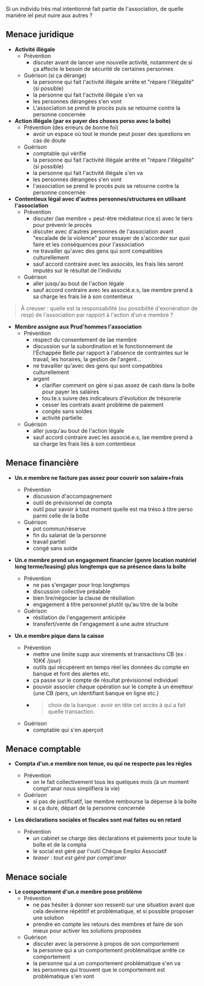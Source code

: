 
Si un individu très mal intentionné fait partie de l'association, de quelle manière iel peut nuire aux autres ?


## Menace juridique

- **Activité illégale**
    - Prévention
        - discuter avant de lancer une nouvelle activité, notamment de si ça affecte le besoin de sécurité de certaines personnes
    - Guérison (si ça dérange)
        - la personne qui fait l'activité illégale arrête et "répare l'illégalité" (si possible)
        - la personne qui fait l'activité illégale s'en va
        - les personnes dérangées s'en vont
        - L'association se prend le procès puis se retourne contre la personne concernée
- **Action illégale (par ex payer des choses perso avec la boîte)**
    - Prévention (des erreurs de bonne foi)
        - avoir un espace où tout le monde peut poser des questions en cas de doute
    - Guérison
        - comptable qui vérifie
        - la personne qui fait l'activité illégale arrête et "répare l'illégalité" (si possible)
        - la personne qui fait l'activité illégale s'en va
        - les personnes dérangées s'en vont
        - l'association se prend le procès puis se retourne contre la personne concernée
- **Contentieux légal avec d'autres personnes/structures en utilisant l'association**
    - Prévention
        - discuter (lae membre + peut-être médiateur.rice.s) avec le tiers pour prévenir le procès
        - discuter avec d'autres personnes de l'association avant "escalade de la violence" pour essayer de s'accorder sur quoi faire et les conséquences pour l'association
        - ne travailler qu'avec des gens qui sont compatibles culturellement
        - sauf accord contraire avec les associés, les frais liés seront imputés sur le résultat de l'individu
    - Guérison
        - aller jusqu'au bout de l'action légale
        - sauf accord contraire avec les associé.e.s, lae membre prend à sa charge les frais lié à son contentieux
> À creuser : quelle est la responsabilité (ou possibilité d'exonération de resp) de l'association par rapport à l'action d'un·e membre ?
- **Membre assigne aux Prud'hommes l'association**
    - Prévention
        - respect du consentement de lae membre
        - discussion sur la subordination et le fonctionnement de l'Échappée Belle par rapport à l'absence de contraintes sur le travail, les horaires, la gestion de l'argent…
        - ne travailler qu'avec des gens qui sont compatibles culturellement
        - argent
            - clarifier comment on gère si pas assez de cash dans la boîte pour payer les salaires
            - tou.te.s suivre des indicateurs d'évolution de trésorerie
            - cesser les contrats avant problème de paiement
            - congés sans soldes
            - activité partielle
    - Guérison
        - aller jusqu'au bout de l'action légale
        - sauf accord contraire avec les associé.e.s, lae membre prend à sa charge les frais liés à son contentieux


## Menace financière

- **Un.e membre ne facture pas assez pour couvrir son salaire+frais**
    - Prévention
        - discussion d'accompagnement
        - outil de prévisionnel de compta
        - outil pour savoir à tout moment quelle est ma tréso à titre perso parmi celle de la boîte
    - Guérison
        - pot commun/réserve
        - fin du salariat de la personne
        - travail partiel
        - congé sans solde

- **Un.e membre prend un engagement financier (genre location matériel long terme/leasing) plus longtemps que sa présence dans la boîte**
    - Prévention
        - ne pas s'engager pour trop longtemps
        - discussion collective préalable
        - bien lire/négocier la clause de résiliation
        - engagement à titre personnel plutôt qu'au titre de la boîte
    - Guérison
        - résiliation de l'engagement anticipée
        - transfert/vente de l'engagement à une autre structure

- **Un.e membre pique dans la caisse**
    - Prévention
        - mettre une limite supp aux virements et transactions CB (ex : 10K€ /jour)
        - outils qui récupèrent en temps réel les données du compte en banque et font des alertes etc.
        - ça passe sur le compte de résultat prévisionnel individuel
        - pouvoir associer chaque opération sur le compte à un émetteur (une CB /pers, un identifiant banque en ligne etc.)
        - > choix de la banque : avoir en tête cet accès à qui a fait quelle transaction.
    - Guérison
        - comptable qui s'en aperçoit

## Menace comptable

- **Compta d'un.e membre non tenue, ou qui ne respecte pas les règles**
    - Prévention
        - on le fait collectivement tous les quelques mois (à un moment compt'anar nous simplifiera la vie)
    - Guérison
        - si pas de justificatif, lae membre rembourse la dépense à la boîte
        - si ça dure, départ de la personne concernée

- **Les déclarations sociales et fiscales sont mal faites ou en retard**
    - Prévention
        - un cabinet se charge des déclarations et paiements pour toute la boîte et de la compta
        - le social est géré par l'outil Chèque Emploi Associatif
        - *teaser : tout est géré par compt'anar*


## Menace sociale

- **Le comportement d'un.e membre pose problème**
    - Prévention
        - ne pas hésiter à donner son ressenti sur une situation avant que cela devienne répétitif et problématique, et si possible proposer une solution
        - prendre en compte les retours des membres et faire de son mieux pour activer les solutions proposées
    - Guérison
        - discuter avec la personne à propos de son comportement
        - la personne qui a un comportement problématique arrête ce comportement
        - la personne qui a un comportement problématique s'en va
        - les personnes qui trouvent que le comportement est problématique s'en vont

